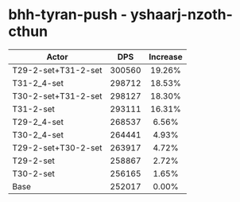 # bhh-tyran-push - yshaarj-nzoth-cthun
| Actor | DPS | Increase |
|---|:---:|:---:|
|T29-2-set+T31-2-set|300560|19.26%|
|T31-2_4-set|298712|18.53%|
|T30-2-set+T31-2-set|298127|18.30%|
|T31-2-set|293111|16.31%|
|T29-2_4-set|268537|6.56%|
|T30-2_4-set|264441|4.93%|
|T29-2-set+T30-2-set|263917|4.72%|
|T29-2-set|258867|2.72%|
|T30-2-set|256165|1.65%|
|Base|252017|0.00%|

